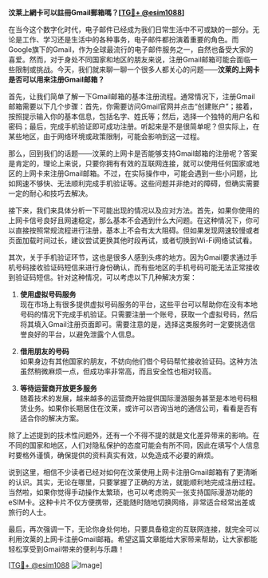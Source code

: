 **汶莱上網卡可以註冊Gmail郵箱嗎？[[TG💪+ @esim1088](https://t.me/s/esim1088)]**

在当今这个数字化时代，电子邮件已经成为我们日常生活中不可或缺的一部分。无论是工作、学习还是生活中的各种事务，电子邮件都扮演着重要的角色。而Google旗下的Gmail，作为全球最流行的电子邮件服务之一，自然也备受大家的喜爱。然而，对于身处不同国家和地区的朋友来说，注册Gmail邮箱可能会面临一些限制或挑战。今天，我们就来聊一聊一个很多人都关心的问题——**汶莱的上网卡是否可以用来注册Gmail邮箱？**

首先，让我们简单了解一下Gmail邮箱的基本注册流程。通常情况下，注册Gmail邮箱需要以下几个步骤：首先，你需要访问Gmail官网并点击“创建账户”；接着，按照提示输入你的基本信息，包括名字、姓氏等；然后，选择一个独特的用户名和密码；最后，完成手机验证即可成功注册。听起来是不是很简单呢？但实际上，在某些地区，由于网络环境或政策限制，可能会影响到这一过程。

那么，回到我们的话题——汶莱的上网卡是否能够支持Gmail邮箱的注册呢？答案是肯定的，理论上来说，只要你拥有有效的互联网连接，就可以使用任何国家或地区的上网卡来注册Gmail邮箱。不过，在实际操作中，可能会遇到一些小问题，比如网速不够快、无法顺利完成手机验证等。这些问题并非绝对的障碍，但确实需要一定的耐心和技巧去解决。

接下来，我们来具体分析一下可能出现的情况以及应对方法。首先，如果你使用的上网卡信号良好且网速稳定，那么基本不会遇到什么大问题。在这种情况下，你可以直接按照常规流程进行注册，基本上不会有太大阻碍。但如果发现网速较慢或者页面加载时间过长，建议尝试更换其他时段再试，或者切换到Wi-Fi网络试试看。

其次，关于手机验证环节，这也是很多人感到头疼的地方。因为Gmail要求通过手机号码接收验证码短信来进行身份确认，而有些地区的手机号码可能无法正常接收到验证码短信。针对这种情况，可以考虑以下几种解决方案：

1. **使用虚拟号码服务**  
   现在市场上有很多提供虚拟号码服务的平台，这些平台可以帮助你在没有本地号码的情况下完成手机验证。只需要注册一个账号，获取一个虚拟号码，然后将其填入Gmail注册页面即可。需要注意的是，选择这类服务时一定要挑选信誉良好的平台，以避免泄露个人信息。

2. **借用朋友的号码**  
   如果身边有其他国家的朋友，不妨向他们借个号码帮忙接收验证码。这种方法虽然稍微麻烦一点，但成功率非常高，而且安全性也相对较高。

3. **等待运营商开放更多服务**  
   随着技术的发展，越来越多的运营商开始提供国际漫游服务甚至是本地号码租赁业务。如果你长期居住在汶莱，或许可以咨询当地的通信公司，看看是否有适合你的解决方案。

除了上述提到的技术性问题外，还有一个不得不提的就是文化差异带来的影响。在不同的国家和地区，人们对隐私保护的态度可能会有所不同，因此在填写个人信息时要格外谨慎，确保提供的资料真实有效，以免造成不必要的麻烦。

说到这里，相信不少读者已经对如何在汶莱使用上网卡注册Gmail邮箱有了更清晰的认识。其实，无论在哪里，只要掌握了正确的方法，就能顺利地完成注册过程。当然啦，如果你觉得手动操作太繁琐，也可以考虑购买一张支持国际漫游功能的eSIM卡。这种卡片不仅方便携带，还能随时随地切换网络，非常适合经常出差或旅行的人士。

最后，再次强调一下，无论你身处何地，只要具备稳定的互联网连接，就完全可以利用汶莱的上网卡注册Gmail邮箱。希望这篇文章能给大家带来帮助，让大家都能轻松享受到Gmail带来的便利与乐趣！

[[TG💪+ @esim1088](https://t.me/s/esim1088) ![Image](https://i.postimg.cc/4NQfJmqS/Snipaste-2025-05-13-00-14-12.png)]